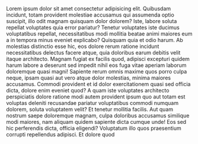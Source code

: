 Lorem ipsum dolor sit amet consectetur adipisicing elit. Quibusdam incidunt, totam provident molestiae accusamus qui assumenda optio suscipit, illo odit magnam quisquam dolor dolorem? Iste, labore soluta repellat voluptates quia error pariatur? Tenetur voluptates iste ducimus voluptatibus repellat, necessitatibus modi mollitia beatae animi maiores eum a in tempora minus eveniet explicabo? Quisquam quia et odio harum. Ab molestias distinctio esse hic, eos dolore rerum ratione incidunt necessitatibus delectus facere atque, quia doloribus earum debitis velit itaque architecto. Magnam fugiat ex facilis quod, adipisci excepturi quidem harum labore a deserunt sed impedit nihil eos fuga vitae aperiam laborum doloremque quasi magni! Sapiente rerum omnis maxime quos porro culpa neque, ipsam quasi aut vero atque dolor molestias, minima maiores accusamus. Commodi provident et id dolor exercitationem quasi sed officia dicta, dolore enim eveniet quod? A quam iste voluptates architecto perspiciatis dolore ratione modi autem provident ipsum quo aut totam est voluptas deleniti recusandae pariatur voluptatibus commodi numquam dolorem, soluta voluptatem velit? Et tenetur mollitia facilis. Aut quam nostrum saepe doloremque magnam, culpa doloribus accusamus similique modi maiores, nam aliquam quidem sapiente dicta cumque unde! Eos sed hic perferendis dicta, officia eligendi? Voluptatum illo quos praesentium corrupti repellendus adipisci. Et dolore quod 
